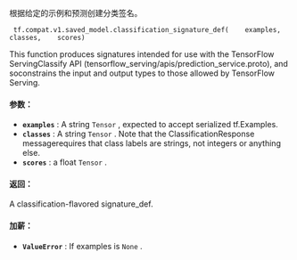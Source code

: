 根据给定的示例和预测创建分类签名。

```
 tf.compat.v1.saved_model.classification_signature_def(    examples,    classes,    scores) 
```

This function produces signatures intended for use with the TensorFlow ServingClassify API (tensorflow_serving/apis/prediction_service.proto), and soconstrains the input and output types to those allowed by TensorFlow Serving.

#### 参数：
- **`examples`** : A string  `Tensor` , expected to accept serialized tf.Examples.
- **`classes`** : A string  `Tensor` .  Note that the ClassificationResponse messagerequires that class labels are strings, not integers or anything else.
- **`scores`** : a float  `Tensor` .


#### 返回：
A classification-flavored signature_def.

#### 加薪：
- **`ValueError`** : If examples is  `None` .
